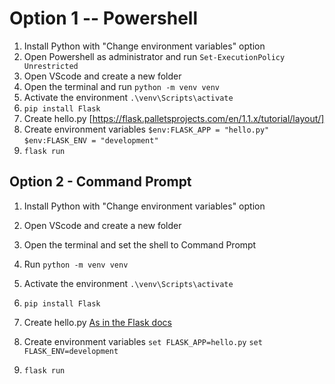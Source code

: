 # Option 1 -- Powershell 

1. Install Python with "Change environment variables" option
2. Open Powershell as administrator and run
`Set-ExecutionPolicy Unrestricted`
3. Open VScode and create a new folder
4. Open the terminal and run
`python -m venv venv`
5. Activate the environment
`.\venv\Scripts\activate`
6. `pip install Flask`
7. Create hello.py [https://flask.palletsprojects.com/en/1.1.x/tutorial/layout/]
8. Create environment variables
`$env:FLASK_APP = "hello.py"`
`$env:FLASK_ENV = "development"`
6. `flask run`

## Option 2 - Command Prompt

1. Install Python with "Change environment variables" option

3. Open VScode and create a new folder
4. Open the terminal and set the shell to Command Prompt
5. Run 
`python -m venv venv`
6. Activate the environment
`.\venv\Scripts\activate`
7. `pip install Flask`
8. Create hello.py [As in the Flask docs](https://flask.palletsprojects.com/en/1.1.x/tutorial/layout/)
9. Create environment variables
`set FLASK_APP=hello.py`
`set FLASK_ENV=development`
10. `flask run`